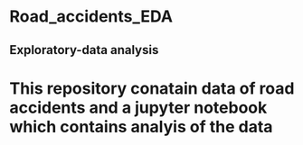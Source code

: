 # Road_accidents_EDA
## Exploratory-data analysis 

# This repository conatain data of road accidents and a jupyter notebook which contains analyis of the data 
